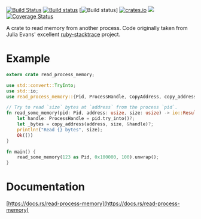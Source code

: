 [![Build Status](https://travis-ci.org/luser/read-process-memory.svg?branch=master)](https://travis-ci.org/luser/read-process-memory) [![Build status](https://ci.appveyor.com/api/projects/status/9x0yse13l060659f/branch/master?svg=true)](https://ci.appveyor.com/project/luser/read-process-memory/branch/master) [![Build status](https://api.cirrus-ci.com/github/luser/read-process-memory.svg)] [![crates.io](https://img.shields.io/crates/v/read-process-memory.svg)](https://crates.io/crates/read-process-memory) [![](https://docs.rs/read-process-memory/badge.svg)](https://docs.rs/read-process-memory) [![Coverage Status](https://coveralls.io/repos/github/luser/read-process-memory/badge.svg?branch=master)](https://coveralls.io/github/luser/read-process-memory?branch=master)

A crate to read memory from another process. Code originally taken from Julia Evans' excellent [ruby-stacktrace](https://github.com/jvns/ruby-stacktrace/) project.

# Example

```rust ignore
extern crate read_process_memory;

use std::convert::TryInto;
use std::io;
use read_process_memory::{Pid, ProcessHandle, CopyAddress, copy_address};

// Try to read `size` bytes at `address` from the process `pid`.
fn read_some_memory(pid: Pid, address: usize, size: usize) -> io::Result<()> {
    let handle: ProcessHandle = pid.try_into()?;
    let _bytes = copy_address(address, size, &handle)?;
    println!("Read {} bytes", size);
    Ok(())
}

fn main() {
    read_some_memory(123 as Pid, 0x100000, 100).unwrap();
}
```

# Documentation

[https://docs.rs/read-process-memory](https://docs.rs/read-process-memory)
